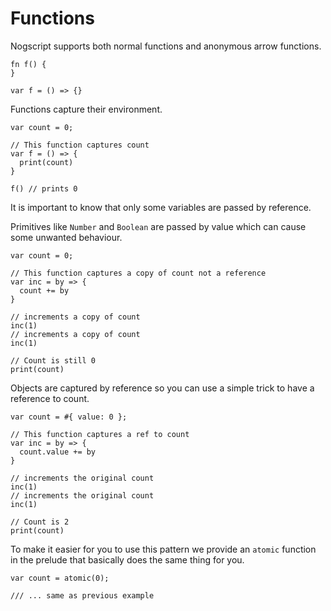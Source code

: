 # Functions

Nogscript supports both normal functions and anonymous arrow functions.

```nogscript
fn f() {
}
```

```nogscript
var f = () => {}
```

Functions capture their environment.

```nogscript
var count = 0;

// This function captures count
var f = () => {
  print(count)
}

f() // prints 0
```

It is important to know that only some variables are passed by reference.

Primitives like `Number` and `Boolean` are passed by value which can cause some unwanted behaviour.

```nogscript
var count = 0;

// This function captures a copy of count not a reference
var inc = by => {
  count += by
}

// increments a copy of count
inc(1)
// increments a copy of count
inc(1)

// Count is still 0
print(count)
```

Objects are captured by reference so you can use a simple trick to have a reference to count.

```nogscript
var count = #{ value: 0 };

// This function captures a ref to count
var inc = by => {
  count.value += by
}

// increments the original count
inc(1)
// increments the original count
inc(1)

// Count is 2
print(count)
```

To make it easier for you to use this pattern we provide an `atomic` function in the prelude that basically does the same thing for you.

```nogscript
var count = atomic(0);

/// ... same as previous example
```
